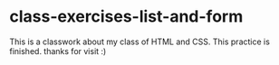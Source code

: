 # class-exercises-list-and-form
This is a classwork about my class of HTML and CSS. This practice is finished. thanks for visit :)
